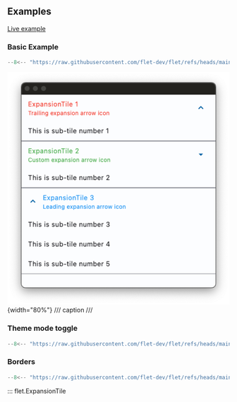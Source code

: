 ## Examples

[Live example](https://flet-controls-gallery.fly.dev/layout/expansiontile)

### Basic Example

```python
--8<-- "https://raw.githubusercontent.com/flet-dev/flet/refs/heads/main/sdk/python/examples/controls/expansion-tile/basic.py"
```

![basic](https://raw.githubusercontent.com/flet-dev/flet/main/sdk/python/examples/controls/expansion-tile/media/basic.png){width="80%"}
/// caption
///

### Theme mode toggle

```python
--8<-- "https://raw.githubusercontent.com/flet-dev/flet/refs/heads/main/sdk/python/examples/controls/expansion-tile/theme-mode-toggle.py"
```

### Borders

```python
--8<-- "https://raw.githubusercontent.com/flet-dev/flet/refs/heads/main/sdk/python/examples/controls/expansion-tile/borders.py"
```

::: flet.ExpansionTile

